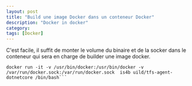 ```yaml
---
layout: post
title: "Build une image Docker dans un conteneur Docker"
description: "Docker in docker"
category: 
tags: [Docker]
---
```


C'est facile, il suffit de monter le volume du binaire et de la socker dans le conteneur qui sera en charge de builder une image docker.

```$zsh.    
docker run -it -v /usr/bin/docker:/usr/bin/docker -v /var/run/docker.sock:/var/run/docker.sock  is4b uild/tfs-agent-dotnetcore /bin/bash```


